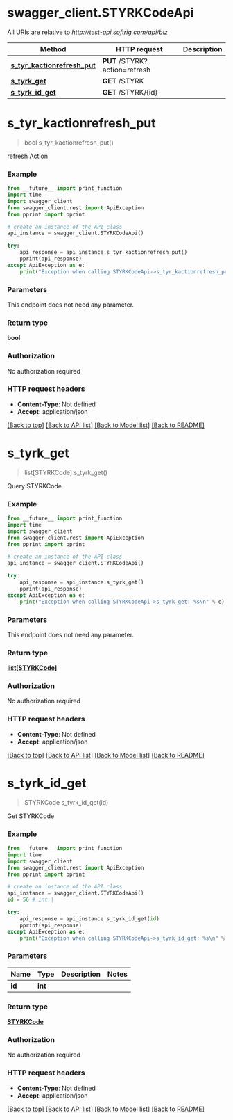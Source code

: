 # swagger_client.STYRKCodeApi

All URIs are relative to *http://test-api.softrig.com/api/biz*

Method | HTTP request | Description
------------- | ------------- | -------------
[**s_tyr_kactionrefresh_put**](STYRKCodeApi.md#s_tyr_kactionrefresh_put) | **PUT** /STYRK?action&#x3D;refresh | 
[**s_tyrk_get**](STYRKCodeApi.md#s_tyrk_get) | **GET** /STYRK | 
[**s_tyrk_id_get**](STYRKCodeApi.md#s_tyrk_id_get) | **GET** /STYRK/{id} | 

# **s_tyr_kactionrefresh_put**
> bool s_tyr_kactionrefresh_put()



refresh Action

### Example
```python
from __future__ import print_function
import time
import swagger_client
from swagger_client.rest import ApiException
from pprint import pprint

# create an instance of the API class
api_instance = swagger_client.STYRKCodeApi()

try:
    api_response = api_instance.s_tyr_kactionrefresh_put()
    pprint(api_response)
except ApiException as e:
    print("Exception when calling STYRKCodeApi->s_tyr_kactionrefresh_put: %s\n" % e)
```

### Parameters
This endpoint does not need any parameter.

### Return type

**bool**

### Authorization

No authorization required

### HTTP request headers

 - **Content-Type**: Not defined
 - **Accept**: application/json

[[Back to top]](#) [[Back to API list]](../README.md#documentation-for-api-endpoints) [[Back to Model list]](../README.md#documentation-for-models) [[Back to README]](../README.md)

# **s_tyrk_get**
> list[STYRKCode] s_tyrk_get()



Query STYRKCode

### Example
```python
from __future__ import print_function
import time
import swagger_client
from swagger_client.rest import ApiException
from pprint import pprint

# create an instance of the API class
api_instance = swagger_client.STYRKCodeApi()

try:
    api_response = api_instance.s_tyrk_get()
    pprint(api_response)
except ApiException as e:
    print("Exception when calling STYRKCodeApi->s_tyrk_get: %s\n" % e)
```

### Parameters
This endpoint does not need any parameter.

### Return type

[**list[STYRKCode]**](STYRKCode.md)

### Authorization

No authorization required

### HTTP request headers

 - **Content-Type**: Not defined
 - **Accept**: application/json

[[Back to top]](#) [[Back to API list]](../README.md#documentation-for-api-endpoints) [[Back to Model list]](../README.md#documentation-for-models) [[Back to README]](../README.md)

# **s_tyrk_id_get**
> STYRKCode s_tyrk_id_get(id)



Get STYRKCode

### Example
```python
from __future__ import print_function
import time
import swagger_client
from swagger_client.rest import ApiException
from pprint import pprint

# create an instance of the API class
api_instance = swagger_client.STYRKCodeApi()
id = 56 # int | 

try:
    api_response = api_instance.s_tyrk_id_get(id)
    pprint(api_response)
except ApiException as e:
    print("Exception when calling STYRKCodeApi->s_tyrk_id_get: %s\n" % e)
```

### Parameters

Name | Type | Description  | Notes
------------- | ------------- | ------------- | -------------
 **id** | **int**|  | 

### Return type

[**STYRKCode**](STYRKCode.md)

### Authorization

No authorization required

### HTTP request headers

 - **Content-Type**: Not defined
 - **Accept**: application/json

[[Back to top]](#) [[Back to API list]](../README.md#documentation-for-api-endpoints) [[Back to Model list]](../README.md#documentation-for-models) [[Back to README]](../README.md)

